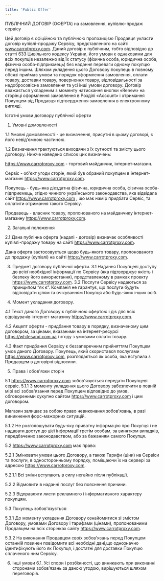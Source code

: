 ```yaml
---
title: 'Public Offer'
---
```


ПУБЛІЧНИЙ ДОГОВІР (ОФЕРТА)
на замовлення, купівлю-продаж сервісу

Цей договір є офіційною та публічною пропозицією Продавця укласти договір купівлі-продажу Сервісу, представленого на сайті www.carrotproxy.com. Даний договір є публічним, тобто відповідно до статті 633 Цивільного кодексу України, його умови є однаковими для всіх покупців незалежно від їх статусу (фізична особа, юридична особа, фізична особа-підприємець) без надання переваги одному покупцю перед іншим. Шляхом укладення цього Договору покупець в повному обсязі приймає умови та порядок оформлення замовлення, оплати товару, доставки товару, повернення товару, відповідальності за недобросовісне замовлення та усі інші умови договору. Договір вважається укладеним з моменту натискання кнопки «Renew» на сторінці оформлення замовлення в Розділі «Account» і отримання Покупцем від Продавця підтвердження замовлення в електронному вигляді.

Істотні умови договору публічної оферти

1. Умовні домовленості

1.1 Умовні домовленості - це визначення, присутні в цьому договорі, є його невід'ємною частиною.

1.2 Визначення трактуються виходячи з їх сутності та змісту цього договору. Нижче наведено список цих визначень:

https://www.carrotproxy.com - торговий майданчик, інтернет-магазин.

Сервіс - об'єкт угоди сторін, який був обраний покупцем в інтернет-магазині https://www.carrotproxy.com.

Покупець - будь-яка дієздатна фізична, юридична особа, фізична особа-підприємець, згідно чинного українського законодавства, яка відвідала сайт https://www.carrotproxy.com , що має намір придбати Сервіс, та оплатити отримання такого Сервісу.

Продавець - власник товару, пропонованого на майданчику інтернет-магазину https://www.carrotproxy.com.

2. Загальні положення

2.1 Дана публічна оферта (надалі - договір) визначає особливості купівлі-продажу товару на сайті https://www.carrotproxy.com.

Дана оферта застосовується щодо будь-якого товару, пропонованого до продажу (купівлі) на сайті https://www.carrotproxy.com.

3. Предмет договору публічної оферти.
3.1 Надання Покупцеві доступу до всієї необхідної інформації по Сервісу (яка підтверджує якість і безпеку його використання), представленому в рамках проекту https://www.carrotproxy.com.
3.2 Послуги Сервісу надаються за принципом “як є”. Компанія не гарантує, що послуги будуть відповідати цілям та очікуванням Покупця або будь-яких інших осіб.

4. Момент укладання договору.

4.1 Текст даного Договору є публічною офертою і діє для всіх відвідувачів інтернет-магазину https://www.carrotproxy.com.

4.2 Акцепт оферти - придбання товару в порядку, визначеному цим договором, за цінами, вказаними на інтернет-ресурсі https://whitesand.com.ua і згоду з умовами оплати товару.

4.3 Факт придбання Сервісу є беззаперечним прийняттям Покупцем умов даного Договору. Покупець, який скористався послугами https://www.carrotproxy.com, розглядається як особа, яка вступила з Продавцем в договірні відносини.

5. Права і обов'язки сторін

5.1 https://www.carrotproxy.com зобов'язується передати Покупцеві сервіс.
5.1.1 З моменту укладення цього Договору забезпечити в повній мірі всі зобов'язання перед Покупцем відповідно до умов, обговореними сукупно сайтом https://www.carrotproxy.com і цим договором.

Магазин залишає за собою право невиконання зобов'язань, в разі виникнення форс-мажорних ситуацій.

5.1.2 Не розголошувати будь-яку приватну інформацію про Покупця і не надавати доступ до цієї інформації третім особам, за винятком випадків, передбачених законодавством, або за бажанням самого Покупця.

5.2 https://www.carrotproxy.com має право:

5.2.1 Змінювати умови цього Договору, а також Тарифи (ціни) на Сервіси та послуги, в односторонньому порядку, поміщаючи їх на сервері за адресою https://www.carrotproxy.com.

5.2.1.1 Всі зміни вступають в силу негайно після публікації.

5.2.2 Відмовити в наданні послуг без пояснення причини.

5.2.3 Відправляти листи рекламного і інформативного характеру покупцям.

5.3 Покупець зобов'язується:

5.3.1 До моменту укладення Договору ознайомитися зі змістом Договору, умовами Договору і тарифами (цінами), пропонованими Продавцем на всіх сторінках сайту https://www.carrotproxy.com.

5.3.2 На виконання Продавцем своїх зобов'язань перед Покупцем останній повинен повідомити всі необхідні дані,що однозначно ідентифікують його як Покупця, і достатні для доставки Покупцю сплаченого ним Сервісу.

6. Інші умови
6.1. Усі спори і розбіжності, що виникають при виконанні сторонами зобов’язань за даною угодою, вирішуються шляхом переговорів. 